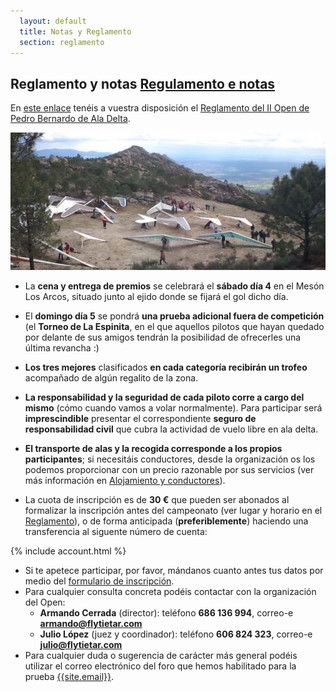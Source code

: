 ```yaml
---
  layout: default
  title: Notas y Reglamento
  section: reglamento
---
```


<h2>Reglamento y notas <a href="regulamento.html">Regulamento e notas</a></h2>

En [este enlace](downloads/Reglamento_II_Open_de_Ala_Delta_de_Pedro_Bernardo.pdf "Reglamento del Open de Pedro Bernardo en formato PDF") tenéis a vuestra disposición el [Reglamento del II Open de Pedro Bernardo de Ala Delta](downloads/Reglamento_II_Open_de_Ala_Delta_de_Pedro_Bernardo.pdf "Reglamento del Open de Pedro Bernardo en formato PDF").

<a class="media" target="_blank" href="https://lh4.googleusercontent.com/-KY3DST1RFIc/T6LOdFXdSJI/AAAAAAAACEM/9paN3b_g4o8/w594-h260-n-k/2012-05-01%2B15.20.15.jpg" title="Despegue oeste de Pedro Bernardo (autor Carlos 'parapen')"><img class="right" src="images/despegue_pedro_bernardo.jpg" alt="Despegue oeste de Pedro Bernardo (autor Carlos 'parapen')"/></a>

* La **cena y entrega de premios** se celebrará el **sábado día 4** en el Mesón Los Arcos, situado junto al ejido donde se fijará el gol dicho día.

* El **domingo día 5** se pondrá **una prueba adicional fuera de competición** (el **Torneo de La Espinita**, en el que aquellos pilotos que hayan quedado por delante de sus amigos tendrán la posibilidad de ofrecerles una última revancha :)
* **Los tres mejores** clasificados **en cada categoría recibirán un trofeo** acompañado de algún regalito de la zona.
* **La responsabilidad y la seguridad de cada piloto corre a cargo del mismo** (cómo cuando vamos a volar normalmente). Para participar será **imprescindible** presentar el correspondiente **seguro de responsabilidad civil** que cubra la actividad de vuelo libre en ala delta.
* **El transporte de alas y la recogida corresponde a los propios participantes**; si necesitáis conductores, desde la organización os los podemos proporcionar con un precio razonable por sus servicios (ver más información en [Alojamiento y conductores](alojamientos.html "Alojamiento y conductores")).
* La cuota de inscripción es de **30 €** que pueden ser abonados al formalizar la inscripción antes del campeonato (ver lugar y horario en el [Reglamento](downloads/Reglamento_II_Open_de_Ala_Delta_de_Pedro_Bernardo.pdf "Reglamento del Open de Pedro Bernardo en formato PDF")), o de forma anticipada (**preferiblemente**) haciendo una transferencia al siguente número de cuenta:

{% include account.html %}

* Si te apetece participar, por favor, mándanos cuanto antes tus datos por medio del [formulario de inscripción](inscripcion.html).
* Para cualquier consulta concreta podéis contactar con la organización del Open:
  * **Armando Cerrada** (director): teléfono **686 136 994**, correo-e **armando@flytietar.com**
  * **Julio López** (juez y coordinador): teléfono **606 824 323**, correo-e **julio@flytietar.com**
* Para cualquier duda o sugerencia de carácter más general podéis utilizar el correo electrónico del foro que hemos habilitado para la prueba [{{site.email}}](https://groups.google.com/group/opendeltietar?hl=es).
